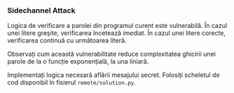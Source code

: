 ### Sidechannel Attack

Logica de verificare a parolei din programul curent este vulnerabilă.
În cazul unei litere greșite, verificarea încetează imediat.
În cazul unei litere corecte, verificarea continuă cu următoarea literă.

Observați cum această vulnerabilitate reduce complexitatea ghicirii unei parole de la o funcție exponențială, la una liniară.

Implementați logica necesară aflării mesajului secret.
Folosiți scheletul de cod disponibil în fisierul `remote/solution.py`.
